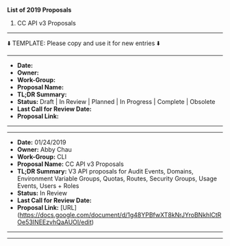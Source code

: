 **List of 2019 Proposals**
1. CC API v3 Proposals

***
:arrow_down: TEMPLATE: Please copy and use it for new entries :arrow_down:
***
- **Date:** 
- **Owner:** 
- **Work-Group:** 
- **Proposal Name:** 
- **TL;DR Summary:**  
- **Status:** Draft | In Review | Planned | In Progress | Complete | Obsolete
- **Last Call for Review Date:** 
- **Proposal Link:** 
***
***
- **Date:** 01/24/2019
- **Owner:** Abby Chau
- **Work-Group:** CLI
- **Proposal Name:** CC API v3 Proposals
- **TL;DR Summary:** V3 API proposals for Audit Events, Domains, Environment Variable Groups, Quotas, Routes, Security Groups, Usage Events, Users + Roles
- **Status:** In Review 
- **Last Call for Review Date:** 
- **Proposal Link:** [URL] (https://docs.google.com/document/d/1g48YPBfwXT8kNrJYroBNkhlCtROe53INEEzvhQaAUOI/edit)
***
***
